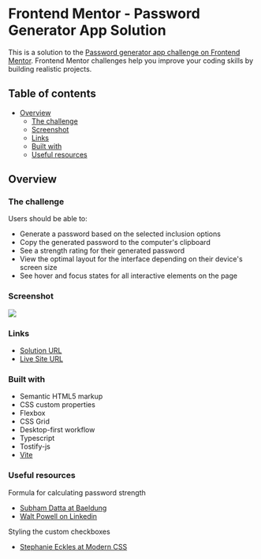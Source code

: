# Frontend Mentor - Password Generator App Solution

This is a solution to the [Password generator app challenge on Frontend Mentor](https://www.frontendmentor.io/challenges/password-generator-app-Mr8CLycqjh). Frontend Mentor challenges help you improve your coding skills by building realistic projects.

## Table of contents

- [Overview](#overview)
  - [The challenge](#the-challenge)
  - [Screenshot](#screenshot)
  - [Links](#links)
  - [Built with](#built-with)
  - [Useful resources](#useful-resources)

## Overview

### The challenge

Users should be able to:

- Generate a password based on the selected inclusion options
- Copy the generated password to the computer's clipboard
- See a strength rating for their generated password
- View the optimal layout for the interface depending on their device's screen size
- See hover and focus states for all interactive elements on the page

### Screenshot

![](./public/images/Screenshot.png)

### Links

- [Solution URL](https://github.com/s31w4n/password-generator)
- [Live Site URL](https://s31w4n-password-generator.vercel.app)

### Built with

- Semantic HTML5 markup
- CSS custom properties
- Flexbox
- CSS Grid
- Desktop-first workflow
- Typescript
- Tostify-js
- [Vite](https://vitejs.dev/)

### Useful resources

Formula for calculating password strength

- [Subham Datta at Baeldung](https://www.baeldung.com/cs/password-entropy)
- [Walt Powell on Linkedin](https://www.linkedin.com/pulse/math-based-approach-password-strength-walt-powell-cissp-cism?trk=public_profile_article_view)

Styling the custom checkboxes

- [Stephanie Eckles at Modern CSS](https://moderncss.dev/pure-css-custom-checkbox-style/)
